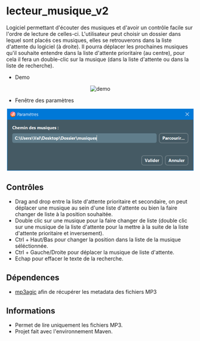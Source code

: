 # lecteur_musique_v2

Logiciel permettant d'écouter des musiques et d'avoir un contrôle facile sur l'ordre de lecture de celles-ci. L'utilisateur peut choisir un dossier dans lequel sont placés ces musiques, elles se retrouverons dans la liste d'attente du logiciel (à droite). Il pourra déplacer les prochaines musiques qu'il souhaite entendre dans la liste d'attente prioritaire (au centre), pour cela il fera un double-clic sur la musique (dans la liste d'attente ou dans la liste de recherche).

- Demo
<div align="center">
<img src="https://github.com/ValentinLe/lecteur_musique_v2/blob/master/screenshots/demo.gif" alt="demo" width="716" height="402">
</div>

- Fenêtre des paramètres
<div align="center">
<img src="https://github.com/ValentinLe/lecteur_musique_v2/blob/master/screenshots/parametres.PNG" alt="parametres" width="500">
</div>

## Contrôles
- Drag and drop entre la liste d'attente prioritaire et secondaire, on peut déplacer une musique au sein d'une liste d'attente ou bien la faire changer de liste à la position souhaitée.
- Double clic sur une musique pour la faire changer de liste (double clic sur une musique de la liste d'attente pour la mettre à la suite de la liste d'attente prioritaire et inversement).
- Ctrl + Haut/Bas pour changer la position dans la liste de la musique séléctionnée.
- Ctrl + Gauche/Droite pour déplacer la musique de liste d'attente.
- Echap pour effacer le texte de la recherche.

## Dépendences
- <a href="https://github.com/mpatric/mp3agic">mp3agic</a> afin de récupérer les metadata des fichiers MP3

## Informations
- Permet de lire uniquement les fichiers MP3. 
- Projet fait avec l'environnement Maven.
